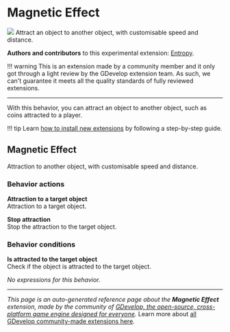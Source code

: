 # Magnetic Effect

<img src="https://resources.gdevelop-app.com/assets/Icons/magnet.svg" class="extension-icon"></img>
Attract an object to another object, with customisable speed and distance.

**Authors and contributors** to this experimental extension: [Entropy](https://gd.games/Entropy).

!!! warning
    This is an extension made by a community member and it only got through a
    light review by the GDevelop extension team. As such, we can't guarantee it
    meets all the quality standards of fully reviewed extensions.

---

With this behavior, you can attract an object to another object, such as coins attracted to a player.

!!! tip
    Learn [how to install new extensions](/gdevelop5/extensions/search) by following a step-by-step guide.



## Magnetic Effect 

Attraction to another object, with customisable speed and distance. 

### Behavior actions

**Attraction to a target object**  
Attraction to a target object.

**Stop attraction**  
Stop the attraction to the target object.

### Behavior conditions

**Is attracted to the target object**  
Check if the object is attracted to the target object.

_No expressions for this behavior._



---

*This page is an auto-generated reference page about the **Magnetic Effect** extension, made by the community of [GDevelop, the open-source, cross-platform game engine designed for everyone](https://gdevelop.io/).* Learn more about [all GDevelop community-made extensions here](/gdevelop5/extensions).